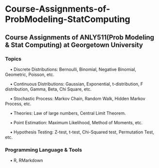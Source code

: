 # Course-Assignments-of-ProbModeling-StatComputing

## Course Assignments of ANLY511(Prob Modeling & Stat Computing) at Georgetown University

### Topics
$\quad$• Discrete Distributions: Bernoulli, Binomial, Negative Binomial, Geometric, Poisson, etc.  

$\quad$• Continuous Distributions: Gaussian, Exponential, t-distribution, F distribution, Gamma, Beta, Chi Square, etc.

$\quad$• Stochastic Process: Markov Chain, Random Walk, Hidden Markov Process, etc.  

$\quad$• Theories: Law of large numbers, Central Limit Theorem.  

$\quad$• Point Estimation: Maximum Likelihood, Method of Moments, etc.  

$\quad$• Hypothesis Testing: Z-test, t-test, Chi-Squared test, Permutation Test, etc.  

### Programming Language & Tools
$\quad$• R, RMarkdown
